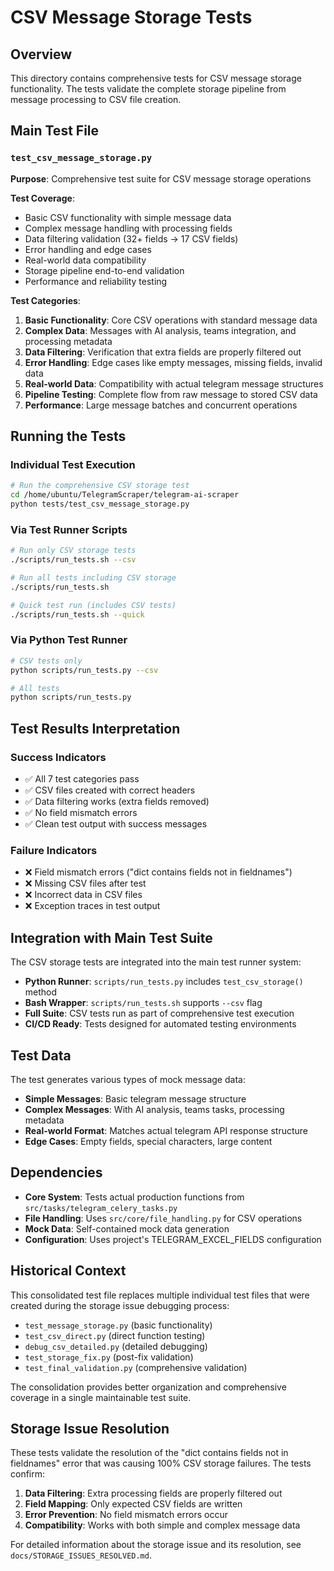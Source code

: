 # CSV Message Storage Tests

## Overview

This directory contains comprehensive tests for CSV message storage functionality. The tests validate the complete storage pipeline from message processing to CSV file creation.

## Main Test File

### `test_csv_message_storage.py`

**Purpose**: Comprehensive test suite for CSV message storage operations

**Test Coverage**:
- Basic CSV functionality with simple message data
- Complex message handling with processing fields
- Data filtering validation (32+ fields → 17 CSV fields)
- Error handling and edge cases
- Real-world data compatibility
- Storage pipeline end-to-end validation
- Performance and reliability testing

**Test Categories**:
1. **Basic Functionality**: Core CSV operations with standard message data
2. **Complex Data**: Messages with AI analysis, teams integration, and processing metadata
3. **Data Filtering**: Verification that extra fields are properly filtered out
4. **Error Handling**: Edge cases like empty messages, missing fields, invalid data
5. **Real-world Data**: Compatibility with actual telegram message structures
6. **Pipeline Testing**: Complete flow from raw message to stored CSV data
7. **Performance**: Large message batches and concurrent operations

## Running the Tests

### Individual Test Execution
```bash
# Run the comprehensive CSV storage test
cd /home/ubuntu/TelegramScraper/telegram-ai-scraper
python tests/test_csv_message_storage.py
```

### Via Test Runner Scripts
```bash
# Run only CSV storage tests
./scripts/run_tests.sh --csv

# Run all tests including CSV storage
./scripts/run_tests.sh

# Quick test run (includes CSV tests)
./scripts/run_tests.sh --quick
```

### Via Python Test Runner
```bash
# CSV tests only
python scripts/run_tests.py --csv

# All tests
python scripts/run_tests.py
```

## Test Results Interpretation

### Success Indicators
- ✅ All 7 test categories pass
- ✅ CSV files created with correct headers
- ✅ Data filtering works (extra fields removed)
- ✅ No field mismatch errors
- ✅ Clean test output with success messages

### Failure Indicators
- ❌ Field mismatch errors ("dict contains fields not in fieldnames")
- ❌ Missing CSV files after test
- ❌ Incorrect data in CSV files
- ❌ Exception traces in test output

## Integration with Main Test Suite

The CSV storage tests are integrated into the main test runner system:

- **Python Runner**: `scripts/run_tests.py` includes `test_csv_storage()` method
- **Bash Wrapper**: `scripts/run_tests.sh` supports `--csv` flag
- **Full Suite**: CSV tests run as part of comprehensive test execution
- **CI/CD Ready**: Tests designed for automated testing environments

## Test Data

The test generates various types of mock message data:

- **Simple Messages**: Basic telegram message structure
- **Complex Messages**: With AI analysis, teams tasks, processing metadata
- **Real-world Format**: Matches actual telegram API response structure
- **Edge Cases**: Empty fields, special characters, large content

## Dependencies

- **Core System**: Tests actual production functions from `src/tasks/telegram_celery_tasks.py`
- **File Handling**: Uses `src/core/file_handling.py` for CSV operations
- **Mock Data**: Self-contained mock data generation
- **Configuration**: Uses project's TELEGRAM_EXCEL_FIELDS configuration

## Historical Context

This consolidated test file replaces multiple individual test files that were created during the storage issue debugging process:

- `test_message_storage.py` (basic functionality)
- `test_csv_direct.py` (direct function testing)
- `debug_csv_detailed.py` (detailed debugging)
- `test_storage_fix.py` (post-fix validation)
- `test_final_validation.py` (comprehensive validation)

The consolidation provides better organization and comprehensive coverage in a single maintainable test suite.

## Storage Issue Resolution

These tests validate the resolution of the "dict contains fields not in fieldnames" error that was causing 100% CSV storage failures. The tests confirm:

1. **Data Filtering**: Extra processing fields are properly filtered out
2. **Field Mapping**: Only expected CSV fields are written
3. **Error Prevention**: No field mismatch errors occur
4. **Compatibility**: Works with both simple and complex message data

For detailed information about the storage issue and its resolution, see `docs/STORAGE_ISSUES_RESOLVED.md`.